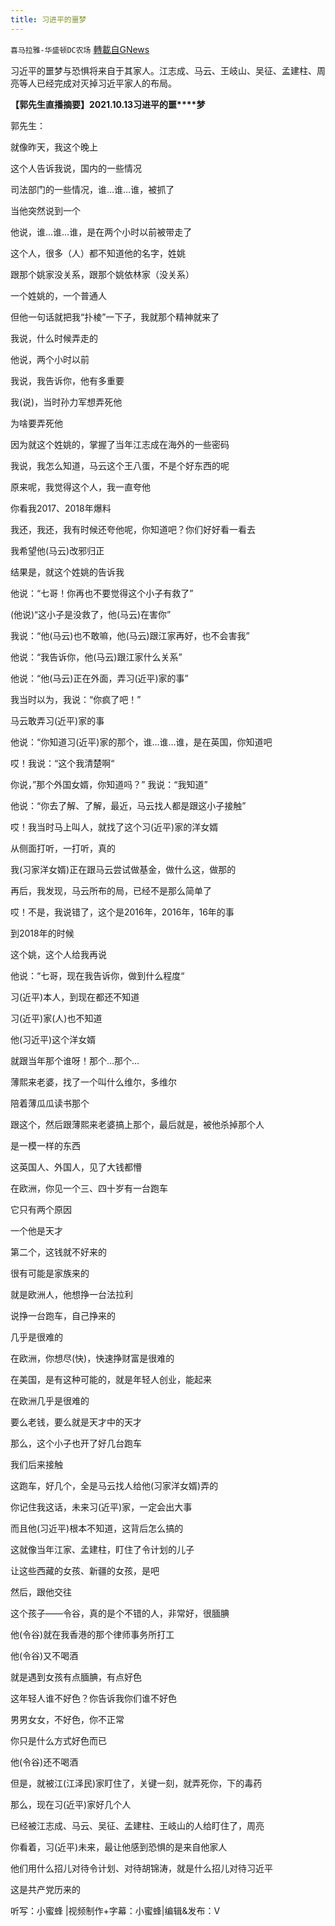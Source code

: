 ```yaml
---
title: 习进平的噩梦
---
```

`喜马拉雅-华盛顿DC农场` [轉載自GNews](https://gnews.org/zh-hans/1600344/)

习近平的噩梦与恐惧将来自于其家人。江志成、马云、王岐山、吴征、孟建柱、周亮等人已经完成对灭掉习近平家人的布局。

**【郭先生直播摘要】****2021.10.13****习进平的噩****梦**

郭先生：

就像昨天，我这个晚上

这个人告诉我说，国内的一些情况

司法部门的一些情况，谁…谁…谁，被抓了

当他突然说到一个

他说，谁…谁…谁，是在两个小时以前被带走了

这个人，很多（人）都不知道他的名字，姓姚

跟那个姚家没关系，跟那个姚依林家（没关系）

一个姓姚的，一个普通人

但他一句话就把我“扑棱”一下子，我就那个精神就来了

我说，什么时候弄走的

他说，两个小时以前

我说，我告诉你，他有多重要

我(说)，当时孙力军想弄死他

为啥要弄死他

因为就这个姓姚的，掌握了当年江志成在海外的一些密码

我说，我怎么知道，马云这个王八蛋，不是个好东西的呢

原来呢，我觉得这个人，我一直夸他

你看我2017、2018年爆料

我还，我还，我有时候还夸他呢，你知道吧？你们好好看一看去

我希望他(马云)改邪归正

结果是，就这个姓姚的告诉我

他说：“七哥！你再也不要觉得这个小子有救了”

(他说)“这小子是没救了，他(马云)在害你”

我说：“他(马云)也不敢嘛，他(马云)跟江家再好，也不会害我”

他说：“我告诉你，他(马云)跟江家什么关系”

他说：“他(马云)正在外面，弄习(近平)家的事”

我当时以为，我说：“你疯了吧！”

马云敢弄习(近平)家的事

他说：“你知道习(近平)家的那个，谁…谁…谁，是在英国，你知道吧

哎！我说：“这个我清楚啊“

你说，”那个外国女婿，你知道吗？” 我说：“我知道”

他说：“你去了解、了解，最近，马云找人都是跟这小子接触”

哎！我当时马上叫人，就找了这个习(近平)家的洋女婿

从侧面打听，一打听，真的

我(习家洋女婿)正在跟马云尝试做基金，做什么这，做那的

再后，我发现，马云所布的局，已经不是那么简单了

哎！不是，我说错了，这个是2016年，2016年，16年的事

到2018年的时候

这个姚，这个人给我再说

他说：“七哥，现在我告诉你，做到什么程度“

习(近平)本人，到现在都还不知道

习(近平)家(人)也不知道

他(习近平)这个洋女婿

就跟当年那个谁呀！那个…那个…

薄熙来老婆，找了一个叫什么维尔，多维尔

陪着薄瓜瓜读书那个

跟这个，然后跟薄熙来老婆搞上那个，最后就是，被他杀掉那个人

是一模一样的东西

这英国人、外国人，见了大钱都懵

在欧洲，你见一个三、四十岁有一台跑车

它只有两个原因

一个他是天才

第二个，这钱就不好来的

很有可能是家族来的

就是欧洲人，他想挣一台法拉利

说挣一台跑车，自己挣来的

几乎是很难的

在欧洲，你想尽(快)，快速挣财富是很难的

在美国，是有这种可能的，就是年轻人创业，能起来

在欧洲几乎是很难的

要么老钱，要么就是天才中的天才

那么，这个小子也开了好几台跑车

我们后来接触

这跑车，好几个，全是马云找人给他(习家洋女婿)弄的

你记住我这话，未来习(近平)家，一定会出大事

而且他(习近平)根本不知道，这背后怎么搞的

这就像当年江家、孟建柱，盯住了令计划的儿子

让这些西藏的女孩、新疆的女孩，是吧

然后，跟他交往

这个孩子——令谷，真的是个不错的人，非常好，很腼腆

他(令谷)就在我香港的那个律师事务所打工

他(令谷)又不喝酒

就是遇到女孩有点腼腆，有点好色

这年轻人谁不好色？你告诉我你们谁不好色

男男女女，不好色，你不正常

你只是什么方式好色而已

他(令谷)还不喝酒

但是，就被江(江泽民)家盯住了，关键一刻，就弄死你，下的毒药

那么，现在习(近平)家好几个人

已经被江志成、马云、吴征、孟建柱、王岐山的人给盯住了，周亮

你看着，习(近平)未来，最让他感到恐惧的是来自他家人

他们用什么招儿对待令计划、对待胡锦涛，就是什么招儿对待习近平

这是共产党历来的

听写：小蜜蜂 |视频制作+字幕：小蜜蜂|编辑&发布：V

